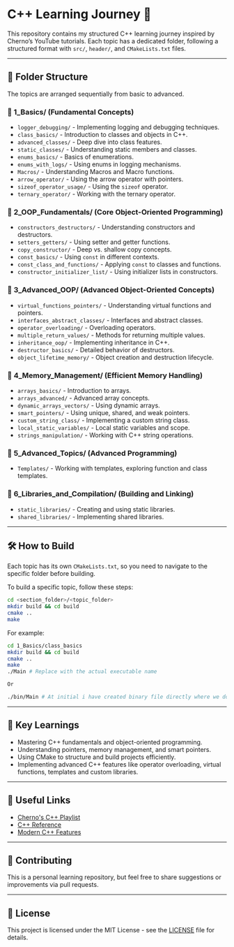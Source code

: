 # C++ Learning Journey 🚀

This repository contains my structured C++ learning journey inspired by Cherno’s YouTube tutorials. 
Each topic has a dedicated folder, following a structured format with `src/`, `header/`, and `CMakeLists.txt` files.

---

## 📂 Folder Structure

The topics are arranged sequentially from basic to advanced.

### 🔹 **1_Basics/** (Fundamental Concepts)
- `logger_debugging/` - Implementing logging and debugging techniques.
- `class_basics/` - Introduction to classes and objects in C++.
- `advanced_classes/` - Deep dive into class features.
- `static_classes/` - Understanding static members and classes.
- `enums_basics/` - Basics of enumerations.
- `enums_with_logs/` - Using enums in logging mechanisms.
- `Macros/` - Understanding Macros and Macro functions.
- `arrow_operator/` - Using the arrow operator with pointers.
- `sizeof_operator_usage/` - Using the `sizeof` operator.
- `ternary_operator/` - Working with the ternary operator.

### 🔹 **2_OOP_Fundamentals/** (Core Object-Oriented Programming)
- `constructors_destructors/` - Understanding constructors and destructors.
- `setters_getters/` - Using setter and getter functions.
- `copy_constructor/` - Deep vs. shallow copy concepts.
- `const_basics/` - Using `const` in different contexts.
- `const_class_and_functions/` - Applying `const` to classes and functions.
- `constructor_initializer_list/` - Using initializer lists in constructors.

### 🔹 **3_Advanced_OOP/** (Advanced Object-Oriented Concepts)
- `virtual_functions_pointers/` - Understanding virtual functions and pointers.
- `interfaces_abstract_classes/` - Interfaces and abstract classes.
- `operator_overloading/` - Overloading operators.
- `multiple_return_values/` - Methods for returning multiple values.
- `inheritance_oop/` - Implementing inheritance in C++.
- `destructor_basics/` - Detailed behavior of destructors.
- `object_lifetime_memory/` - Object creation and destruction lifecycle.

### 🔹 **4_Memory_Management/** (Efficient Memory Handling)
- `arrays_basics/` - Introduction to arrays.
- `arrays_advanced/` - Advanced array concepts.
- `dynamic_arrays_vectors/` - Using dynamic arrays.
- `smart_pointers/` - Using unique, shared, and weak pointers.
- `custom_string_class/` - Implementing a custom string class.
- `local_static_variables/` - Local static variables and scope.
- `strings_manipulation/` - Working with C++ string operations.

### 🔹 **5_Advanced_Topics/** (Advanced Programming)
- `Templates/` - Working with templates, exploring function and class templates.


### 🔹 **6_Libraries_and_Compilation/** (Building and Linking)
- `static_libraries/` - Creating and using static libraries.
- `shared_libraries/` - Implementing shared libraries.

---

## 🛠️ How to Build

Each topic has its own `CMakeLists.txt`, so you need to navigate to the specific folder before building.

To build a specific topic, follow these steps:
```sh
cd <section_folder>/<topic_folder>
mkdir build && cd build
cmake ..
make
```
For example:
```sh
cd 1_Basics/class_basics
mkdir build && cd build
cmake ..
make
./Main # Replace with the actual executable name

Or

./bin/Main # At initial i have created binary file directly where we do compilation. Later on started putting Executable files inside bin folder.Replace Main with the actual executable name.
```

---

## 📌 Key Learnings
- Mastering C++ fundamentals and object-oriented programming.
- Understanding pointers, memory management, and smart pointers.
- Using CMake to structure and build projects efficiently.
- Implementing advanced C++ features like operator overloading, virtual functions, templates and custom libraries.

---

## 🔗 Useful Links
- [Cherno's C++ Playlist](https://www.youtube.com/playlist?list=PLlrATfBNZ98dudnM48yfGUldqGD0S4FFb)
- [C++ Reference](https://en.cppreference.com/w/)
- [Modern C++ Features](https://cppfeatures.com/)

---

## 🤝 Contributing
This is a personal learning repository, but feel free to share suggestions or improvements via pull requests.

---

## 📜 License
This project is licensed under the MIT License - see the [LICENSE](LICENSE) file for details.
